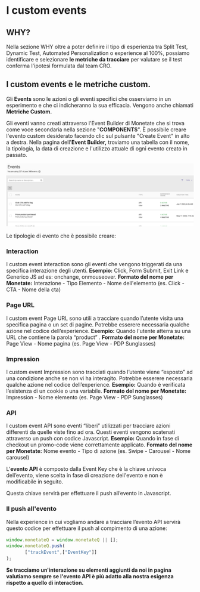 # I custom events

## WHY?

Nella sezione WHY oltre a poter definire il tipo di esperienza tra Split Test, Dynamic Test, Automated Personalization o experience al 100%, possiamo identificare e selezionare **le metriche da tracciare** per valutare se il test conferma l'ipotesi formulata dal team CRO.

## I custom events e le metriche custom.

Gli **Events** sono le azioni o gli eventi specifici che osserviamo in un esperimento e che ci indicheranno la sua efficacia. Vengono anche chiamati **Metriche Custom.**

Gli eventi vanno creati attraverso l'Event Builder di Monetate che si trova come voce secondaria nella sezione "**COMPONENTS**".
È possibile creare l'evento custom desiderato facendo clic sul pulsante "Create Event" in alto a destra.
Nella pagina dell'**Event Builder,** troviamo una tabella con il nome, la tipologia, la data di creazione e l'utilizzo attuale di ogni evento creato in passato.

![Event Builder](/images/monetate-events.png)

Le tipologie di evento che è possibile creare:

### Interaction

I custom event interaction sono gli eventi che vengono triggerati da una specifica interazione degli utenti.
**Esempio:** Click, Form Submit, Exit Link e Generico JS ad es:  onchange, onmouseover.
**Formato del nome per Monetate:** 
Interazione - Tipo Elemento - Nome dell'elemento (es. Click - CTA - Nome della cta)

### Page URL

I custom event Page URL sono utili a tracciare quando l’utente visita una specifica pagina o un set di pagine. Potrebbe esserere necessaria qualche azione nel codice dell’experience.
**Esempio:** Quando l'utente atterra su una URL che contiene la parola “product” .
**Formato del nome per Monetate:** 
Page View - Nome pagina (es. Page View - PDP Sunglasses)

### Impression

I custom event Impression sono tracciati quando l’utente viene “esposto” ad una condizione anche se non vi ha interagito. Potrebbe esserere necessaria qualche azione nel codice dell’experience.
**Esempio:** Quando è verificata l’esistenza di un cookie o una variabile.
**Formato del nome per Monetate:** 
Impression - Nome elemento (es. Page View - PDP Sunglasses)

### API

I custom event API sono eventi “liberi” utilizzati per tracciare azioni differenti da quelle viste fino ad ora. Questi eventi vengono scatenati attraverso un push con codice Javascript.
**Esempio:** Quando in fase di checkout un promo-code viene correttamente applicato.
**Formato del nome per Monetate:** 
Nome evento - Tipo di azione (es. Swipe  - Carousel - Nome carousel)

L’**evento API** è composto dalla Event Key che è la chiave univoca dell’evento, viene scelta in fase di creazione dell'evento e non è modificabile in seguito. 

Questa chiave servirà per effettuare il push all’evento in Javascript.

### Il push all'evento

Nella experience in cui vogliamo andare a tracciare l’evento API servirà questo codice per effettuare il push al compimento di una azione:

```jsx
window.monetateQ = window.monetateQ || [];
window.monetateQ.push(
       ["trackEvent",["EventKey"]]
);
```

**Se tracciamo un'interazione su elementi aggiunti da noi in pagina valutiamo sempre se l'evento API è più adatto alla nostra esigenza rispetto a quello di interaction.**